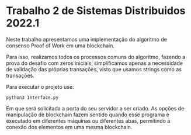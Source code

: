 # Trabalho 2 de Sistemas Distribuidos 2022.1

Neste trabalho apresentamos uma implementação do algoritmo de consenso Proof of Work em uma blockchain.

Para isso, realizamos todos os processos comuns do algoritmo, fazendo a prova do desafio com zeros iniciais, simplificamos apenas a necessidade de validação das próprias transações, visto que usamos strings como as transações.

Para executar o projeto use:

``` python3 Interface.py ```

Em que será solicitada a porta do seu servidor a ser criado. As opções de manipulação de blockchain fazem sentido quando esse programa é executado em diferentes máquinas ou diferentes abas, permitindo a conexão dos elementos em uma mesma blockchain.
